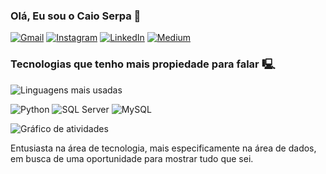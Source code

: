 
### Olá, Eu sou o Caio Serpa 👋 

[![Gmail](https://img.shields.io/badge/Gmail-D14836?style=for-the-badge&logo=gmail&logoColor=white)](mailto:caioserpaprofissional@gmail.com)
[![Instagram](https://img.shields.io/badge/Instagram-E4405F?style=for-the-badge&logo=instagram&logoColor=white)](https://instagram.com/caaioserpa/) 
[![LinkedIn](https://img.shields.io/badge/LinkedIn-0A66C2?style=for-the-badge&logo=linkedin&logoColor=white)](https://www.linkedin.com/in/caio-serpa-881968357/)
[![Medium](https://img.shields.io/badge/Medium-12100E?style=for-the-badge&logo=medium&logoColor=white)](https://medium.com/Caioserpaprofissional) 

### Tecnologias que tenho mais propiedade para falar 🖳

![Linguagens mais usadas](https://github-readme-stats.vercel.app/api/top-langs/?username=caioserpadedados&theme=blue-white) 

![Python](https://img.shields.io/badge/Python-14354C?style=for-the-badge&logo=python&logoColor=white)
![SQL Server](https://img.shields.io/badge/SQL%20Server-FFFFFF?style=for-the-badge&logo=microsoft-sql-server&logoColor=black)
![MySQL](https://img.shields.io/badge/MySQL-4479A1?style=for-the-badge&logo=mysql&logoColor=white)


![Gráfico de atividades](https://github-readme-activity-graph.vercel.app/graph?username=caioserpadedados&theme=tokyo-night) 

Entusiasta na área de tecnologia, mais especificamente na área de dados, em busca de uma oportunidade para mostrar tudo que sei.










